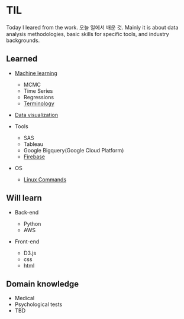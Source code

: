 # TIL

Today I leared from the work. 오늘 일에서 배운 것. Mainly it is about data analysis methodologies, basic skills for specific tools, and industry backgrounds.  


Learned 
--------
  * [Machine learning](https://github.com/Aliceleeme/TIL/blob/master/DataScience/MachineLearning/understanding-machine-learning.md)
    * MCMC
    * Time Series 
    * Regressions 
    * [Terminology](https://github.com/Aliceleeme/TIL/blob/master/DataScience/MachineLearning/Machine-Learning-terms.md)
    
  * [Data visualization](https://github.com/Aliceleeme/TIL/blob/master/DataScience/data-visualization-catalog.md) 
  
  * Tools
    * SAS
    * Tableau
    * Google Bigquery(Google Cloud Platform)
    * [Firebase](https://github.com/Aliceleeme/TIL/blob/master/DataScience/Firebase-and-data-analysis.md) 
    
  * OS
    * [Linux Commands](https://github.com/Aliceleeme/TIL/blob/master/OS/Basic-Linux-command-list.md)



Will learn
-----------
  * Back-end
    * Python
    * AWS
    
  * Front-end
    * D3.js
    * css
    * html 


Domain knowledge
-----------
  * Medical
  * Psychological tests 
  * TBD
  
